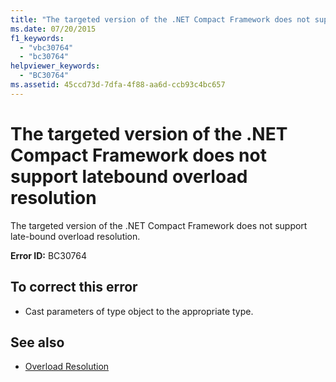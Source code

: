 ```yaml
---
title: "The targeted version of the .NET Compact Framework does not support latebound overload resolution"
ms.date: 07/20/2015
f1_keywords: 
  - "vbc30764"
  - "bc30764"
helpviewer_keywords: 
  - "BC30764"
ms.assetid: 45ccd73d-7dfa-4f88-aa6d-ccb93c4bc657
---
```

# The targeted version of the .NET Compact Framework does not support latebound overload resolution
The targeted version of the .NET Compact Framework does not support late-bound overload resolution.  
  
 **Error ID:** BC30764  
  
## To correct this error  
  
- Cast parameters of type object to the appropriate type.  
  
## See also

- [Overload Resolution](../../visual-basic/programming-guide/language-features/procedures/overload-resolution.md)
